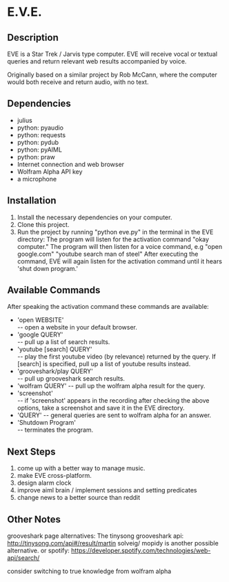 E.V.E.
======

Description
-----------
EVE is a Star Trek / Jarvis type computer.
EVE will receive vocal or textual queries and return relevant web results accompanied by voice.

Originally based on a similar project by Rob McCann, where the computer would both receive and return audio, with no text.

Dependencies
------------
*	julius
*	python: pyaudio
*	python: requests
*	python: pydub
*	python: pyAIML
* 	python: praw
*	Internet connection and web browser
*	Wolfram Alpha API key
*	a microphone

Installation
------------
1. 	Install the necessary dependencies on your computer.
2. 	Clone this project.
3. 	Run the project by running "python eve.py" in the terminal in the EVE directory:
		The program will listen for the activation command "okay computer."
		The program will then listen for a voice command, e.g
			"open google.com"
			"youtube search man of steel"
		After executing the command, EVE will again listen for the activation command
		until it hears 'shut down program.'

Available Commands
------------------
After speaking the activation command these commands are available:
*	'open WEBSITE'  
	-- open a website in your default browser.
*	'google QUERY'	
	-- pull up a list of search results.
*	'youtube [search] QUERY'	
	-- play the first youtube video (by relevance) returned by the query. If [search] is specified, pull up a list of youtube results instead. 
*	'grooveshark/play QUERY' 	
	-- pull up grooveshark search results.
*	'wolfram QUERY'	
	-- pull up the wolfram alpha result for the query.
*	'screenshot'	
	-- if 'screenshot' appears in the recording after checking the above options, take a screenshot and save it in the EVE directory.
*	'QUERY'	
	-- general queries are sent to wolfram alpha for an answer.
*	'Shutdown Program' 	
	-- terminates the program.

Next Steps
----------
1. 	come up with a better way to manage music.
2. 	make EVE cross-platform.
3. 	design alarm clock
4. 	improve aiml brain / implement sessions and setting predicates
5. 	change news to a better source than reddit

Other Notes
-----------
grooveshark page alternatives:
The tinysong grooveshark api:
http://tinysong.com/api#/result/martin solveig/
mopidy is another possible alternative.
or spotify: https://developer.spotify.com/technologies/web-api/search/

consider switching to true knowledge from wolfram alpha